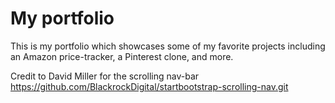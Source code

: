 # My portfolio

This is my portfolio which showcases some of my favorite projects including an Amazon price-tracker, a Pinterest clone, and more.

Credit to David Miller for the scrolling nav-bar
https://github.com/BlackrockDigital/startbootstrap-scrolling-nav.git
